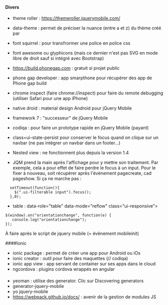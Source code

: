 #### Divers

- theme roller : https://themeroller.jquerymobile.com/


- data-theme : permet de préciser la nuance (entre a et z) du thème créé par 
- font squirrel : pour transfrormer une police en police css

- font awesome ou glyphicons (mais ce dernier n'est pas SVG en mode libre de droit sauf si intégré avec Bootstrap)

- https://build.phonegap.com : gratuit si projet public

- phone gap developer : app smarpthone pour récupérer des app de Phone gap build

- chrome inspect (faire chrome://inspect) pour faire du remote debugging (utiliser Safari pour une app iPhone)

- native droid : material design Android pour jQuery Mobile

- framework 7 : "successeur" de jQuery Mobile
 
- codiqa : pour faire un prototype rapide en jQuery Mobile (payant)

- class=ui-state-persist pour conserver le focus quand on clique sur un navbar (ne pas intégrer un navbar dans un footer...)

- Nested view : ne fonctionnent plus depuis la version 1.4

- JQM prend la main après l'affichage pour y mettre son traitement. Par exemple, cela a pour effet de faire perdre le focus à un input. Pour le fixer à nouveau, soit récupérer après l'évènement pagecreate, cad pageshow. Si ça ne marche pas : 

````
  setTimeout(function(){
    $(".ui-filterable input").focus();
  },0);
````

- table : data-role="table" data-mode="reflow" class="ui-responsive">

````
$(window).on("orientationchange", function(e) {
   console.log("orientationchange");
});
````
À faire après le script de jquery mobile (= évènement mobileinit)

####Ionic

- ionic package : permet de créer une app pour Android ou iOs
- ionic creator : outil pour faire des maquettes (// codiqa)
- ionic app view : app servant de container sur ses apps dans le cloud
- ngcordova : plugins cordova wrappés en angular


#### 

- yeoman : utilise des generator. Clic sur Discovering generators
- generator-jquery-mobile
- yo jquery-mobile
- https://webpack.github.io/docs/ : avenir de la gestion de modules JS 
